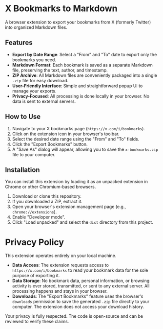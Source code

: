 # X Bookmarks to Markdown

A browser extension to export your bookmarks from X (formerly Twitter) into organized Markdown files.

## Features

- **Export by Date Range**: Select a "From" and "To" date to export only the bookmarks you need.
- **Markdown Format**: Each bookmark is saved as a separate Markdown file, preserving the text, author, and timestamp.
- **ZIP Archive**: All Markdown files are conveniently packaged into a single `.zip` file for easy download.
- **User-Friendly Interface**: Simple and straightforward popup UI to manage your exports.
- **Privacy-Focused**: All processing is done locally in your browser. No data is sent to external servers.

## How to Use

1.  Navigate to your X bookmarks page (`https://x.com/i/bookmarks`).
2.  Click on the extension icon in your browser's toolbar.
3.  Select the desired date range using the "From" and "To" fields.
4.  Click the "Export Bookmarks" button.
5.  A "Save As" dialog will appear, allowing you to save the `x-bookmarks.zip` file to your computer.

## Installation

You can install this extension by loading it as an unpacked extension in Chrome or other Chromium-based browsers.

1.  Download or clone this repository.
2.  If you downloaded a ZIP, extract it.
3.  Open your browser's extension management page (e.g., `chrome://extensions`).
4.  Enable "Developer mode".
5.  Click "Load unpacked" and select the `dist` directory from this project.

# Privacy Policy

This extension operates entirely on your local machine.

- **Data Access**: The extension requests access to `https://x.com/i/bookmarks` to read your bookmark data for the sole purpose of exporting it.
- **Data Storage**: No bookmark data, personal information, or browsing activity is ever stored, transmitted, or sent to any external server. All processing happens and stays in your browser.
- **Downloads**: The "Export Bookmarks" feature uses the browser's `downloads` permission to save the generated `.zip` file directly to your computer. The extension does not access your download history.

Your privacy is fully respected. The code is open-source and can be reviewed to verify these claims.
